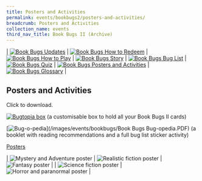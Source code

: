 ```yaml
---
title: Posters and Activities
permalink: events/bookbugs2/posters-and-activities/
breadcrumb: Posters and Activities
collection_name: events
third_nav_title: Book Bugs II (Archive)
---
```



| [![Book Bugs Updates](/images/events/bookbugs/vikus-updates.png)](/events/bookbugs2/bookbugs-main) | [![Book Bugs How to Redeem](/images/events/bookbugs/iyern-gx-how-to-redeem.png)](/events/bookbugs2/how-to-redeem) | [![Book Bugs How to Play](/images/events/bookbugs/molder-how-to-play.png)](/events/bookbugs2/how-to-play) | [![Book Bugs Story](/images/events/bookbugs/valeria-story.png)](/events/bookbugs2/story)
| [![Book Bugs Bug List](/images/events/bookbugs/nym9-bug-list.png)](/events/bookbugs2/bug-list) | [![Book Bugs Quiz](/images/events/bookbugs/cybug-quiz.png)](/events/bookbugs2/quiz) | [![Book Bugs Posters and Activities](/images/events/bookbugs/book-bugs-ii-dr-buttons-merigold.png)](/events/bookbugs2/posters-and-activities) | [![Book Bugs Glossary](/images/events/bookbugs/book-bugs-ii-dr-buttons-glossary.png)](/events/bookbugs2/glossary) |

## **Posters and Activities**

Click to download.

[![Bugtopia box](/images/events/bookbugs/img_0834.jpg)](/images/events/bookbugs/book-bugs-box-lowres-preview.pdf) (a customisable box to hold all your Book Bugs II cards)

[![Bug-o-pedia](/images/events/bookbugs/bugopedia-thumbnail.png)](/images/events/bookbugs/Book Bugs Bug-opedia.PDF) (a booklet with reading recommendations and a full bug list sticker activity)

<u>Posters</u>

| ![Mystery and Adventure poster](/images/events/bookbugs/genre-poster-mystery-and-adventure.jpg) | ![Realistic fiction poster](/images/events/bookbugs/genre-poster-realistic-fiction.jpg) | ![Fantasy poster](/images/events/bookbugs/genre-poster-fantasy.jpg) |
| ![Science fiction poster](/images/events/bookbugs/genre-poster-science-fiction.jpg) | ![Horror and paranormal poster](/images/events/bookbugs/genre-poster-horror-and-paranormal.jpg) |

